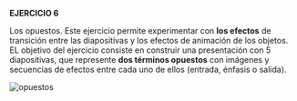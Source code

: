 **EJERCICIO 6**

Los opuestos. Este ejercicio permite experimentar con  **los efectos**  de transición entre las diapositivas y los efectos de animación de los objetos. EL objetivo del ejercicio consiste en construir una presentación con 5 diapositivas, que represente  **dos términos opuestos**  con imágenes y secuencias de efectos entre cada uno de ellos (entrada, énfasis o salida).

![opuestos](https://www.opcionweb.com/datopcnweb/uploads/2007/02/opuestos.jpg)

<!--stackedit_data:
eyJoaXN0b3J5IjpbLTEwNTEzMzExMSw1NTU3Mjg4MzgsMzM2ND
U2NjQwXX0=
-->